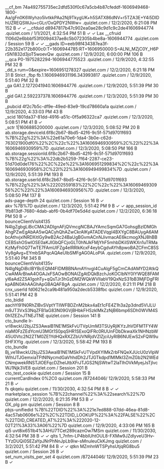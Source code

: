 __cf_bm	74a492755735ec2dfd530f0c67a5cb4b87cfeddf-1606949468-1800-Aa/gFn0K6Wyhzo5IvtkkPAa2Nj9TkygUK+h5SATX86dNV+r5TZA3E+Y4i5DlDhUZREQSWJu+cGLr/OxQPDY2NWw=	.quizlet.com	/	12/2/2020, 6:21:08 PM	152 B	✓	✓
__cfduid	d8947817b47c902ea0ae28c9d1c9c2de41606944774	.quizlet.com	/	1/1/2021, 4:32:54 PM	51 B	✓	✓	Lax
__cfruid	1106d2e6bbbf53f009d437ae8c5b072305b4be8a-1606944774	.quizlet.com	/	Session	59 B	✓	✓
__gads	ID=eeb98f434387ea3f-22b352e172b800c0:T=1606944785:RT=1606950000:S=ALNI_MZjC0Y_H6PrSN1832d3joT5woevQw	.quizlet.com	/	12/9/2020, 6:00:00 PM	106 B			
__qca	P0-1975282294-1606944775523	.quizlet.com	/	12/9/2020, 4:32:55 PM	32 B			
_dd_s	rum=0&expire=1606951278327	quizlet.com	/	12/2/2020, 6:21:18 PM	31 B			Strict
_fbp	fb.1.1606946931196.343993817	.quizlet.com	/	12/9/2020, 5:51:40 PM	32 B			
_ga	GA1.2.1272041940.1606944776	.quizlet.com	/	12/9/2020, 5:51:39 PM	30 B			
_gid	GA1.2.592237378.1606944776	.quizlet.com	/	12/3/2020, 5:51:39 PM	30 B			
_pubcid	4f2c7b5c-df9e-49ed-83e9-19cd78660a1a	quizlet.com	/	12/9/2020, 4:33:03 PM	43 B			
_scid	1801da37-81dd-4916-a51c-0f5a96322ca7	.quizlet.com	/	12/3/2020, 5:08:51 PM	41 B	✓		
_sctr	1|1606885200000	.quizlet.com	/	12/3/2020, 5:08:52 PM	20 B			
ab.storage.deviceId.6f8c2b67-8bd5-42f6-9c5f-571d9701f693	%7B%22g%22%3A%22e61a70e6-1da4-3b0e-c62d-763021900df0%22%2C%22c%22%3A1606946930959%2C%22l%22%3A1606946930959%7D	.quizlet.com	/	12/3/2020, 5:08:50 PM	166 B			
ab.storage.sessionId.6f8c2b67-8bd5-42f6-9c5f-571d9701f693	%7B%22g%22%3A%22db2b5259-7f64-2287-ce23-51d70d0de176%22%2C%22e%22%3A1606951299834%2C%22c%22%3A1606946930958%2C%22l%22%3A1606949499834%7D	.quizlet.com	/	12/9/2020, 5:51:39 PM	193 B			
ab.storage.userId.6f8c2b67-8bd5-42f6-9c5f-571d9701f693	%7B%22g%22%3A%22202559183%22%2C%22c%22%3A1606946930956%2C%22l%22%3A1606946930956%7D	.quizlet.com	/	12/3/2020, 5:08:50 PM	137 B			
ads-page-depth	24	quizlet.com	/	Session	16 B	✓		
akv	%7B%7D	quizlet.com	/	12/3/2020, 5:51:42 PM	9 B	✓	✓
app_session_id	1fb813df-7680-4dab-abf6-0b4df70e5d4d	quizlet.com	/	12/2/2020, 6:36:18 PM	50 B	✓		
bounceClientVisit4135	N4IgZgbgLiBcCMA2ADIgnAFjQVmcgNCBAJYAmcSqmGA7GohsgBzIDMGhAhgPZwEgAbAA5wQACyhQhAZwCkrAIKyATADEVqgI4BXYgC8BAUygA6AMbcAthvjxlNRDXitlGy9wB2Ac24BaUgBGvmACnNJivmacAE6kcmogXNJ8hBBCEBSshOSwIOSE0aKJIGbQFCjoGLT0hNJkFMjYhF5mhbDKiISWKXn1uTRMaKzMyFh0Q7TwTE7FAmUIFZg4eIRRlkKcxF4eybCgdvAYh8pwoBAZCFmC85SVy8gAvg+EYmbSAPqcAQAeUIbSMFgAG0ALoPIA	.quizlet.com	/	12/9/2020, 5:51:40 PM	345 B			
bounceClientVisit4135v	N4IgNgDiBcIBYBcEQM4FIDMBBNAmAYnvgI4CuAlgF5gCmCAdAMYD2AtkQCwAMArBlwA4OGAJxFSAOwBONAIZgAtDQkBzchJoKOClbNY0IYWQE8FAMyl6aAd2ZSA1gohTy+qQsTJr3hGzDM2WQkWVlIabV19QxNzS31bB3MjFDgFRlkpABN0AhAAGhApGBAQAF8gA	.quizlet.com	/	12/2/2020, 6:21:11 PM	218 B			
cnx_userId	fd0621e2ca9b481a950a2decb5338fbc	quizlet.com	/	12/9/2020, 5:51:41 PM	42 B			
cto_bidid	aachYl91N0RhZlBvSVptYTllWFBDZnM2bkx4aEt1cFE4Z1h3a2p3dnd5VlJLUm9JT3VxS3NqZFB1aG83N09GVjBHbkFHSzklMkZzNjB6bmp6SDh0WVM4S0h1ZEZnJTNEJTNE	quizlet.com	/	Session	141 B			
cto_bundle	Ir-vrl8wckU2bjJZS3AwalB1NE1MSkFvUTVpUmM3TSUyRjlKYzJhVDFMTFY4WnlaM0FzZEdYcmU3MGt1S0pqSHR1SExoQlFRc0RUUnFDbDkwaXk1NHNzbW45U0Vtc2N2ZTM0ZE1YdHQxRXZZbUVNRjdVZlZjciUyRlB6NUEwS2xFQW9uSHFXYlg	.quizlet.com	/	12/3/2020, 5:58:42 PM	193 B			
cto_bundle	Bj_ve18wckU2bjJZS3AwalB1NE1MSkFvUTVpdXYlMkZrbFNQeXJUcU0zVlpWWlhlJTJGemxiaTFtNlNycmdGaVhhdDh2JTJGTkdpd1MlMkI3ZmZGb2N2WEdCNmpwekRNSTJlOEFqcDZhelJtbXFrJTJGS2NjSWtwT2laTlhOVkMyejJsTjlvcWJ1Njk3VE8	quizlet.com	/	Session	201 B			
cto_test_cookie		quizlet.com	/	Session	15 B			
currentCardIndex	0%2C0	quizlet.com	/87244046/	12/9/2020, 5:58:33 PM	21 B	✓		
fs	qkqeiu	quizlet.com	/	11/30/2030, 4:32:54 PM	8 B	✓	✓
marketplace_session	%7B%22channel%22%3A%22search%22%7D	quizlet.com	/	12/2/2020, 6:21:35 PM	53 B	✓		
OX_plg	pm	quizlet.com	/	Session	8 B			
pbjs-unifiedid	%7B%22TDID%22%3A%221e7ed888-07dd-46ea-81d8-4ac57ab0606e%22%2C%22TDID_LOOKUP%22%3A%22FALSE%22%2C%22TDID_CREATED_AT%22%3A%222020-12-02T21%3A33%3A06%22%7D	quizlet.com	/	12/9/2020, 4:33:06 PM	165 B			
qi5	uvt8ix651lb4%3AHU7TCet289caznOw7MSm	quizlet.com	/	11/30/2030, 4:32:54 PM	38 B	✓	✓
qlts	1_7nfm-LP4bbIUhtOUL8-FXMw9JZdlyveU3Hv-TYzDUQi0SEZaYpJNrPhNnJpLb9iw-sMnuleuCkKJmg	quizlet.com	/	3/2/2021, 5:51:42 PM	84 B	✓	✓
qtkn	MZmhnWTSPyhsUtjqRG8bu5	quizlet.com	/	Session	26 B	✓		
set_num_visits_per_set	4	quizlet.com	/87244046/	12/9/2020, 5:51:39 PM	23 B	✓		

